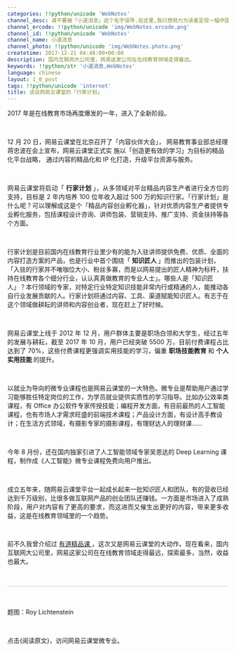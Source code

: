 ```yaml
---
categories: !!python/unicode 'WebNotes'
channel_desc: 请不要被「小道消息」这个名字误导.在这里,我只想努力为读者呈现一幅中国互联网的清明上河图.
channel_ercode: !!python/unicode 'img/WebNotes.ercode.png'
channel_id: !!python/unicode 'WebNotes'
channel_name: 小道消息
channel_photo: !!python/unicode 'img/WebNotes.photo.png'
createtime: 2017-12-21 04:48:00+00:00
description: 国内互联网大公司里，网易这家公司在在线教育领域走得最远。
keywords: !!python/str '小道消息,WebNotes'
language: chinese
layout: 1_0_post
tags: !!python/unicode 'internet'
title: 谈谈网易云课堂的「行家计划」
---
```

<div class="rich_media_content" id="js_content">
<p style="text-align: justify;">
         2017 年是在线教育市场再度爆发的一年，进入了全新阶段。
        </p>
<p style="text-align: justify;">
<br/>
</p>
<p>
         12 月 20 日，网易云课堂在北京召开了「内容伙伴大会」，
         <span style="text-align: justify;">
          网易教育事业部总经理蒋忠波在会上宣布，网易云课堂正式实
         </span>
         施以「创造更有效的学习」为目标的精品化平台战略，
         <span style="text-align: justify;">
          通过内容的精品化和 IP 化打造，升级平台资源与服务。
         </span>
</p>
<p style="text-align: justify;">
<span style="text-align: justify;">
<br/>
</span>
</p>
<p style="text-align: justify;">
         网易云课堂将启动「
         <strong>
          行家计划
         </strong>
         」，从多领域对平台精品内容生产者进行全方位的支持，目标是 2 年内培养 100 位年收入超过 500 万的知识行家。「行家计划」是什么呢？可以理解成这是个「精品内容创业孵化器」，针对优质内容生产者提供专业孵化服务，包括课程设计咨询、讲师包装、营销支持、推广支持、资金扶持等各个方面。
        </p>
<p style="text-align: justify;">
<br/>
</p>
<p>
         行家计划是目前国内在线教育行业里少有的能为入驻讲师提供免费、优质、全面的内容打造方案的产品，也是行业中首个围绕「
         <strong>
          知识匠人
         </strong>
         」而推出的包装计划，「入驻的行家并不唯咖位大小、粉丝多寡，而是以网易提出的匠人精神为标杆，扶持在线教育各个细分行业，认认真真做教育的专业人士」。哪些人是「知识匠人」？本行领域的专家，对特定行业特定知识技能非常内行或精通的人，能推动各自行业发展贡献的人。行家计划将通过内容、工具、渠道赋能知识匠人。有志于在这个领域做耕耘的讲师和内容创业者，现在赶上了好时候。
        </p>
<p>
<br/>
</p>
<p style="text-align: justify;">
         网易云课堂上线于 2012 年 12 月，用户群体主要是职场白领和大学生，经过五年的发展与耕耘，截至 2017 年 10 月，用户已经突破 5500 万，目前付费课程占比达到了 70%，这些付费课程更强调实用技能的学习，偏重
         <strong>
          职场技能教育
         </strong>
         和
         <strong>
          个人实用技能
         </strong>
         的提升。
        </p>
<p style="text-align: justify;">
<br/>
</p>
<p>
         以就业为导向的微专业课程也是网易云课堂的一大特色。微专业是帮助用户通过学习能够胜任特定岗位的工作，为学员就业提供实质性的学习指导。比如办公效率类课程，有 Office 办公软件专家传授技能；编程开发方面，有目前最热的人工智能课程，也有市场人才需求旺盛的前端技术课程；产品设计方面，有设计高手教设计；在生活方式领域，有摄影专家的摄影课程，有理财达人的理财课……
        </p>
<p>
<br/>
</p>
<p>
         今年 8 月份，还在国内独家引进了人工智能领域专家吴恩达的 Deep Learning 课程，制作成《人工智能》微专业课程免费向用户推出。
        </p>
<p>
<br/>
</p>
<p style="text-align: justify;">
         成立五年来，随网易云课堂平台一起成长起来一批知识匠人和团队，有的营收已经达到千万级别，比很多做互联网产品的创业团队还赚钱。一方面是市场进入了成熟阶段，用户对内容有了更高的要求，而这进而又催生出更好的内容，带来更多收益，这是在线教育领域里的一个趋势。
        </p>
<p style="text-align: justify;">
<span style="font-size:14px;font-family:SimSun;">
<span style="font-size:14px;font-family:SimSun;">
<br/>
</span>
</span>
</p>
<p style="text-align: justify;">
         前不久我曾介绍过
         <a href="http://mp.weixin.qq.com/s?__biz=MjM5ODIyMTE0MA==&amp;mid=2650970337&amp;idx=1&amp;sn=fb4e122d39bb32badd823d180f1a13bf&amp;chksm=bd383cda8a4fb5cc72d043264ffddcf2ad5b4fb39927165d31c49a1defdcfa70f13400105a5b&amp;scene=21#wechat_redirect" style="white-space: normal;" target="_blank">
          有道精品课
         </a>
         ，这次又是网易云课堂的大动作。现在看来，国内互联网大公司里，网易这家公司在在线教育领域走得最远，探索最多，当然，收益也最大。
        </p>
<p style="white-space: normal;">
<br/>
</p>
<hr style="margin-top: 1em;margin-bottom: 1em;white-space: normal;max-width: 100%;font-family: Lato, Helvetica, Arial, freesans, clean, sans-serif;border-right-width: 0px;border-bottom-width: 0px;border-left-width: 0px;border-top-style: solid;border-top-color: rgb(234, 234, 234);height: 1px;color: rgb(51, 51, 51);font-size: 15px;box-sizing: border-box !important;word-wrap: break-word !important;"/>
<p style="white-space: normal;">
<br/>
</p>
<p>
         题图：Roy Lichtenstein
        </p>
<p>
<br/>
</p>
<p>
         点击{阅读原文}，访问网易云课堂微专业。
        </p>
</div>